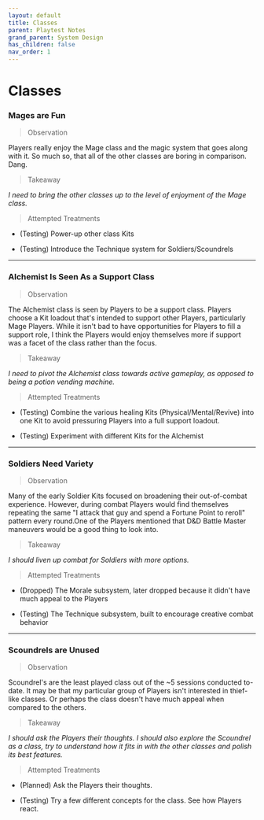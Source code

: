 ```yaml
---
layout: default
title: Classes
parent: Playtest Notes
grand_parent: System Design
has_children: false
nav_order: 1
---
```


# Classes

### Mages are Fun

> Observation

Players really enjoy the Mage class and the magic system that goes along with it. So much so, that all of the other classes are boring in comparison. Dang.

> Takeaway

_I need to bring the other classes up to the level of enjoyment of the Mage class._

> Attempted Treatments

- (Testing) Power-up other class Kits

- (Testing) Introduce the Technique system for Soldiers/Scoundrels

---

### Alchemist Is Seen As a Support Class

> Observation

The Alchemist class is seen by Players to be a support class. Players choose a Kit loadout that's intended to support other Players, particularly Mage Players. While it isn't bad to have opportunities for Players to fill a support role, I think the Players would enjoy themselves more if support was a facet of the class rather than the focus.

> Takeaway

_I need to pivot the Alchemist class towards active gameplay, as opposed to being a potion vending machine._

> Attempted Treatments

- (Testing) Combine the various healing Kits (Physical/Mental/Revive) into one Kit to avoid pressuring Players into a full support loadout.

- (Testing) Experiment with different Kits for the Alchemist

---

### Soldiers Need Variety

> Observation

Many of the early Soldier Kits focused on broadening their out-of-combat experience. However, during combat Players would find themselves repeating the same "I attack that guy and spend a Fortune Point to reroll" pattern every round.One of the Players mentioned that D&D Battle Master maneuvers would be a good thing to look into.

> Takeaway

_I should liven up combat for Soldiers with more options._

> Attempted Treatments

- (Dropped) The Morale subsystem, later dropped because it didn't have much appeal to the Players

- (Testing) The Technique subsystem, built to encourage creative combat behavior

---

### Scoundrels are Unused

> Observation

Scoundrel's are the least played class out of the ~5 sessions conducted to-date. It may be that my particular group of Players isn't interested in thief-like classes. Or perhaps the class doesn't have much appeal when compared to the others.

> Takeaway

_I should ask the Players their thoughts. I should also explore the Scoundrel as a class, try to understand how it fits in with the other classes and polish its best features._

> Attempted Treatments

- (Planned) Ask the Players their thoughts.

- (Testing) Try a few different concepts for the class. See how Players react.
